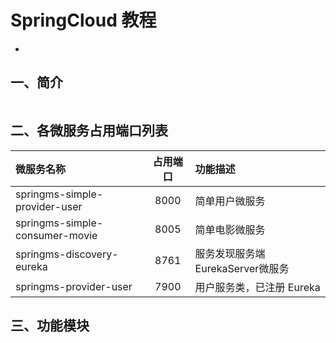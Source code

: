 # SpringCloud 教程
-

## 一、简介

``` 

```


## 二、各微服务占用端口列表
| 微服务名称        																| 占用端口	| 功能描述		|
| :-----------------------------------------------------------------------------|:---------:|:------------	|
| springms-simple-provider-user      											| 8000 		|简单用户微服务 	|
| springms-simple-consumer-movie      											| 8005 		|简单电影微服务 	|
| springms-discovery-eureka      												| 8761 		|服务发现服务端EurekaServer微服务 	|
| springms-provider-user															| 7900 		|用户服务类，已注册 Eureka 	|


## 三、功能模块






































